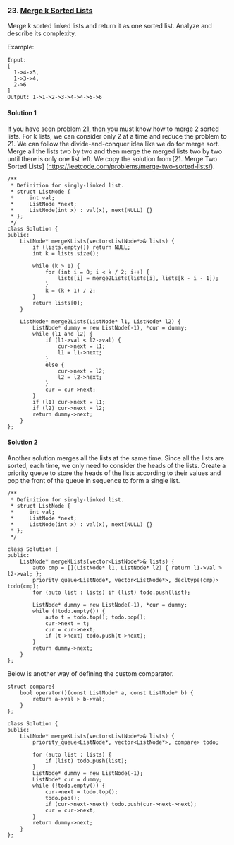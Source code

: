 ### 23\. [Merge k Sorted Lists](https://leetcode.com/problems/merge-k-sorted-lists/)

Merge k sorted linked lists and return it as one sorted list. Analyze and describe its complexity.

Example:
```
Input:
[
  1->4->5,
  1->3->4,
  2->6
]
Output: 1->1->2->3->4->4->5->6
```

#### Solution 1

If you have seen problem 21, then you must know how to merge 2 sorted lists.
For k lists, we can consider only 2 at a time and reduce the problem to 21. 
We can follow the divide-and-conquer idea like we do for merge sort. Merge all 
the lists two by two and then merge the merged lists two by two until there is 
only one list left. We copy the solution from [21. Merge Two Sorted Lists]
(https://leetcode.com/problems/merge-two-sorted-lists/).

```
/**
 * Definition for singly-linked list.
 * struct ListNode {
 *     int val;
 *     ListNode *next;
 *     ListNode(int x) : val(x), next(NULL) {}
 * };
 */
class Solution {
public:
    ListNode* mergeKLists(vector<ListNode*>& lists) {
        if (lists.empty()) return NULL;
        int k = lists.size();
        
        while (k > 1) {
            for (int i = 0; i < k / 2; i++) {
                lists[i] = merge2Lists(lists[i], lists[k - i - 1]);
            }
            k = (k + 1) / 2;
        }
        return lists[0];
    }
    
    ListNode* merge2Lists(ListNode* l1, ListNode* l2) {
        ListNode* dummy = new ListNode(-1), *cur = dummy;
        while (l1 and l2) {
            if (l1->val < l2->val) {
                cur->next = l1;
                l1 = l1->next;
            }
            else {
                cur->next = l2;
                l2 = l2->next;
            }
            cur = cur->next;
        }
        if (l1) cur->next = l1;
        if (l2) cur->next = l2;
        return dummy->next;
    }
};
```

#### Solution 2

Another solution merges all the lists at the same time. Since all the lists are sorted, 
each time, we only need to consider the heads of the lists. Create a priority queue to 
store the heads of the lists according to their values and pop the front of the queue
in sequence to form a single list.

```
/**
 * Definition for singly-linked list.
 * struct ListNode {
 *     int val;
 *     ListNode *next;
 *     ListNode(int x) : val(x), next(NULL) {}
 * };
 */

class Solution {
public:
	ListNode* mergeKLists(vector<ListNode*>& lists) {
		auto cmp = [](ListNode* l1, ListNode* l2) { return l1->val > l2->val; };
		priority_queue<ListNode*, vector<ListNode*>, decltype(cmp)> todo(cmp);
		for (auto list : lists) if (list) todo.push(list);

		ListNode* dummy = new ListNode(-1), *cur = dummy;
		while (!todo.empty()) {
			auto t = todo.top(); todo.pop();
			cur->next = t;
			cur = cur->next;
			if (t->next) todo.push(t->next);
		}
		return dummy->next;
	}
};
```

Below is another way of defining the custom comparator.

```
struct compare{
    bool operator()(const ListNode* a, const ListNode* b) {
        return a->val > b->val;
    }
};

class Solution {
public:
    ListNode* mergeKLists(vector<ListNode*>& lists) {
        priority_queue<ListNode*, vector<ListNode*>, compare> todo;
        
        for (auto list : lists) {
            if (list) todo.push(list);
    	}
        ListNode* dummy = new ListNode(-1);
        ListNode* cur = dummy;
        while (!todo.empty()) {
            cur->next = todo.top();
            todo.pop();
            if (cur->next->next) todo.push(cur->next->next);
            cur = cur->next;
        }
        return dummy->next;
    }
};
```
